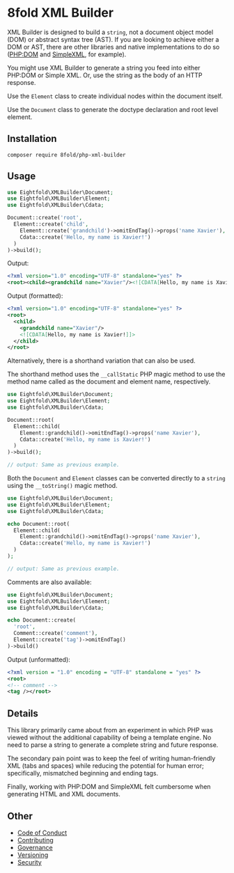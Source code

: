 # 8fold XML Builder

XML Builder is designed to build a `string`, not a document object model (DOM)
or abstract syntax tree (AST). If you are looking to achieve either a DOM or AST,
there are other libraries and native implementations to do so
([PHP:DOM](https://www.php.net/manual/en/simplexml.examples-basic.php) and
[SimpleXML](https://www.php.net/manual/en/simplexml.examples-basic.php), for example).

You might use XML Builder to generate a string you feed into either PHP:DOM or
Simple XML. Or, use the string as the body of an HTTP response.

Use the `Element` class to create individual nodes within the document itself.

Use the `Document` class to generate the doctype declaration and root level element.

## Installation

`composer require 8fold/php-xml-builder`

## Usage

```php
use Eightfold\XMLBuilder\Document;
use Eightfold\XMLBuilder\Element;
use Eightfold\XMLBuilder\Cdata;

Document::create('root',
  Element::create('child',
    Element::create('grandchild')->omitEndTag()->props('name Xavier'),
    Cdata::create('Hello, my name is Xavier!')
  )
)->build();
```

Output:

```xml
<?xml version="1.0" encoding="UTF-8" standalone="yes" ?>
<root><child><grandchild name="Xavier"/><![CDATA[Hello, my name is Xavier!]]></child></root>
```
Output (formatted):

```xml
<?xml version="1.0" encoding="UTF-8" standalone="yes" ?>
<root>
  <child>
    <grandchild name="Xavier"/>
    <![CDATA[Hello, my name is Xavier!]]>
  </child>
</root>
```

Alternatively, there is a shorthand variation that can also be used.

The shorthand method uses the `__callStatic` PHP magic method to use the method
name called as the document and element name, respectively.

```php
use Eightfold\XMLBuilder\Document;
use Eightfold\XMLBuilder\Element;
use Eightfold\XMLBuilder\Cdata;

Document::root(
  Element::child(
    Element::grandchild()->omitEndTag()->props('name Xavier'),
    Cdata::create('Hello, my name is Xavier!')
  )
)->build();

// output: Same as previous example.
```

Both the `Document` and `Element` classes can be converted directly to a `string` using the `__toString()` magic method.

```php
use Eightfold\XMLBuilder\Document;
use Eightfold\XMLBuilder\Element;
use Eightfold\XMLBuilder\Cdata;

echo Document::root(
  Element::child(
    Element::grandchild()->omitEndTag()->props('name Xavier'),
    Cdata::create('Hello, my name is Xavier!')
  )
);

// output: Same as previous example.
```

Comments are also available:

```php
use Eightfold\XMLBuilder\Document;
use Eightfold\XMLBuilder\Element;
use Eightfold\XMLBuilder\Cdata;

echo Document::create(
  'root',
  Comment::create('comment'),
  Element::create('tag')->omitEndTag()
)->build()
```

Output (unformatted):

```xml
<?xml version = "1.0" encoding = "UTF-8" standalone = "yes" ?>
<root>
<!-- comment -->
<tag /></root>
```

## Details

This library primarily came about from an experiment in which PHP was viewed
without the additional capability of being a template engine. No need to parse a
string to generate a complete string and future response.

The secondary pain point was to keep the feel of writing human-friendly XML
(tabs and spaces) while reducing the potential for human error; specifically,
mismatched beginning and ending tags.

Finally, working with PHP:DOM and SimpleXML felt cumbersome when generating HTML and XML documents.

## Other

- [Code of Conduct](https://github.com/8fold/php-xml-builder/blob/master/.github/CODE_OF_CONDUCT.md)
- [Contributing](https://github.com/8fold/php-xml-builder/blob/master/.github/CONTRIBUTING.md)
- [Governance](https://github.com/8fold/php-xml-builder/blob/master/.github/GOVERNANCE.md)
- [Versioning](https://github.com/8fold/php-xml-builder/blob/master/.github/VERSIONING.md)
- [Security](https://github.com/8fold/php-xml-builder/blob/master/.github/SECURITY.md)
